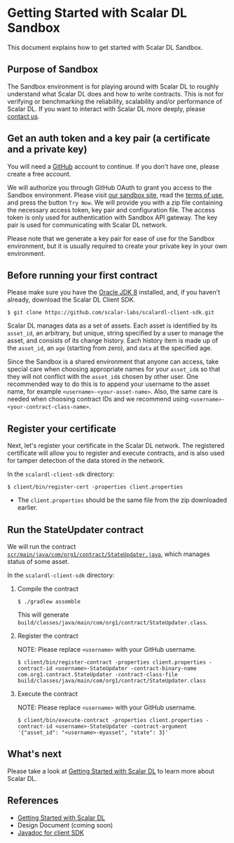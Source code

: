# Getting Started with Scalar DL Sandbox

This document explains how to get started with Scalar DL Sandbox.

## Purpose of Sandbox

The Sandbox environment is for playing around with Scalar DL to roughly understand what Scalar DL does and how to write contracts.
This is not for verifying or benchmarking the reliability, scalability and/or performance of Scalar DL.
If you want to interact with Scalar DL more deeply, please [contact us](https://scalar-labs.com/contact_us/).

## Get an auth token and a key pair (a certificate and a private key)

You will need a [GitHub](https://github.com/) account to continue.
If you don't have one, please create a free account.

We will authorize you through GitHub OAuth to grant you access to the Sandbox environment.
Please visit [our sandbox site](https://scalar-labs.com/sandbox/), read the [terms of use](https://scalar-labs.com/terms-of-use), and press the button `Try Now`.
We will provide you with a zip file containing the necessary access token, key pair and configuration file.
The access token is only used for authentication with Sandbox API gateway.
The key pair is used for communicating with Scalar DL network.

Please note that we generate a key pair for ease of use for the Sandbox environment, but it is usually required to create your private key in your own environment.

## Before running your first contract 

Please make sure you have the [Oracle JDK 8](https://www.oracle.com/technetwork/java/javase/downloads/jdk8-downloads-2133151.html) installed, and, if you haven't already, download the Scalar DL Client SDK.

```
$ git clone https://github.com/scalar-labs/scalardl-client-sdk.git 
```

Scalar DL manages data as a set of assets. Each asset is identified by its `asset_id`, an arbitrary, but unique, string specified by a user to manage the asset, and consists of its change history. Each history item is made up of the `asset_id`, an `age` (starting from zero), and `data` at the specified age.

Since the Sandbox is a shared environment that anyone can access,
take special care when choosing appropriate names for your `asset_id`s so that they will not conflict with the `asset_id`s chosen by other user.
One recommended way to do this is to append your username to the asset name, for example `<username>-<your-asset-name>`.
Also, the same care is needed when choosing contract IDs and we recommend using `<username>-<your-contract-class-name>`.

## Register your certificate

Next, let's register your certificate in the Scalar DL network.
The registered certificate will allow you to register and execute contracts, and is also used for tamper detection of the data stored in the network.

In the `scalardl-client-sdk` directory:
```
$ client/bin/register-cert -properties client.properties
```
* The `client.properties` should be the same file from the zip downloaded earlier.

## Run the StateUpdater contract

We will run the contract [`scr/main/java/com/org1/contract/StateUpdater.java`](https://github.com/scalar-labs/scalardl-client-sdk/blob/master/src/main/java/com/org1/contract/StateUpdater.java), which manages status of some asset.

In the `scalardl-client-sdk` directory:

1. Compile the contract

    ```
    $ ./gradlew assemble
    ```

    This will generate `build/classes/java/main/com/org1/contract/StateUpdater.class`.

2. Register the contract

    NOTE: Please replace `<username>` with your GitHub username.

    ```
    $ client/bin/register-contract -properties client.properties -contract-id <username>-StateUpdater -contract-binary-name com.org1.contract.StateUpdater -contract-class-file build/classes/java/main/com/org1/contract/StateUpdater.class
    ```

3. Execute the contract

    NOTE: Please replace `<username>` with your GitHub username.
    ```
    $ client/bin/execute-contract -properties client.properties -contract-id <username>-StateUpdater -contract-argument '{"asset_id": "<username>-myasset", "state": 3}'
    ```
  
## What's next

Please take a look at [Getting Started with Scalar DL](dl-getting-started.md) to learn more about Scalar DL. 

## References

* [Getting Started with Scalar DL](dl-getting-started.md)
* Design Document (coming soon)
* [Javadoc for client SDK](https://scalar-labs.github.io/scalardl-client-sdk/javadoc/client/)
